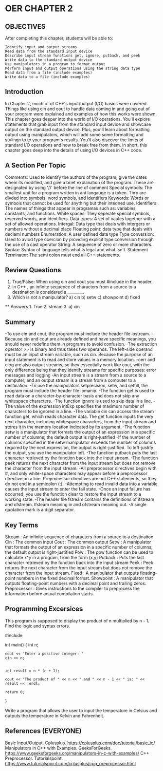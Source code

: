 # OER CHAPTER 2

## OBJECTIVES
After completing this chapter, students will be able to:

    Identify input and output streams
    Read data from the standard input device
    Describe input stream functions get, ignore, putback, and peek
    Write data to the standard output device
    Use manipulators in a program to format output
    Perform input and output operations using the string data type
    Read data from a file (include examples)
    Write data to a file (include examples)

## Introduction
In Chapter 2, much of of C++'s input/output (I/O) basics were covered. Things like using cin and cout 
to handle data coming in and going out of your program were explained and examples of how this works were shown. 
This chapter goes deeper into the world of I/O operations. You'll explore statements that grab input from the standard 
input device and showcase output on the standard output device. Plus, you'll learn about formatting output using manipulators, 
which will add some some formatting and stylingn to to your program's results. You'll also discover the limits of standard 
I/O operations and how to break free from them. In short, this chapter goes deep into the details of using I/O devices in C++ code.

## A Section Per Topic
Comments: Used to identify the authors of the program, give the dates whem its modified, and give a brief explanation of the program. These
are designated by using '//' before the line of comment
Special symbols: The smallest unit for a program written in ant langauge is a token. Thry are divded into symbols, word symbols, and identifiers 
Keywords: Words or symbols that cannot be used for anything but their intedned use. 
Identifiers: The names of things that appear in programas such as: variables, constants, and functions. 
White spaces: They seperate special symbols, reserved words, and identifiers.
Data types: A set of vaules together with a set of allowed operations.
Intergal: Data type that deals with intergers or numbers without a decimal place 
Floating point: data type that deals with deciaml numbers
Enumeration: A user defined data type 
Type conversion: Used to aviod type coercion by providing explicit type conversion through the use of a cast operator 
String: A sequence of zero or more characters.
Syntax: Syntax of language tells what is legal and what isn't. 
Statement Terminator: The semi colon must end all C++ statements. 

## Review Questions 
1. True/False: When using cin and cout you must #include <iostream> in the header.
2. In C++ , an infinite sequence of characters from a source to a destination is considered a ________.
3. Which is not a manipulator?
a) cin
b) setw
c) showpoint
d) fixed

** Answers 1. True 2. stream 3. a) cin

## Summary
-To use cin and cout, the program must include the header file iostream.
-Because cin and cout are already defined and have specific meanings, you should never redefine them in programs to avoid confusion.
-The extraction operator >> is binary and thus takes two operands. The left-side operand must be an input stream variable, such as cin. Because the purpose of an input statement is to read and store values in a memory location.
-cerr and clog are also output streams, so they essentially work like cout, with the only difference being that they identify streams for specific purposes: error messages and logging
-An input stream is a stream from a source to a computer, and an output stream is a stream from a computer to a destination.
-To use the manipulators setprecision, setw, and setfill, the program must include the header file iomanip.
-The function get is used to read data on a character-by-character basis and does not skip any whitespace characters.
-The function ignore is used to skip data in a line.
-The value of the expression intExp specifies the maximum number of characters to be ignored in a line.
-The variable cin can access the stream function get, which reads character data. The get function inputs the very next character, including whitespace characters, from the input stream and stores it in the memory location indicated by its argument.
-The function setw is a manipulator that formats the output of an expression in a specific number of columns; the default output is right-justified
-If the number of columns specified in the setw manipulator exceeds the number of columns required by the next expression, the output is right-justified. To left-justify the output, you use the manipulator left.
-The function putback puts the last character retrieved by the function back into the input stream.
-The function peek returns the next character from the input stream but does not remove the character from the input stream.
-All preprocessor directives begin with #, and only white-space characters may appear before a preprocessor directive on a line. Preprocessor directives are not C++ statements, so they do not end in a semicolon (;).
-Attempting to read invalid data into a variable causes the input stream to enter the fail state.
-Once an input failure has occurred, you use the function clear to restore the input stream to a working state.
-The header file fstream contains the definitions of ifstream and ofstream. Ifsteam meaning in and ofstream meaning out.
-A single quotation mark is a digit separator.

## Key Terms
Stream
        : An infinite sequence of characters from a source to a destination
Cin
        : The common input
Cout
        : The common output
Setw
        : A manipulator that formats the output of an expression in a specific number of columns; the default output is right-justified
Pow
        : The pow function can be used to calculate x^y in a program, from the form (x,y)
Putback
        : Puts the last character retrieved by the function back into the input stream
Peek
        : Peek returns the next character from the input stream but does not remove the character from the input stream.
Fixed
        : A manipulator that outputs floating-point numbers in the fixed decimal format.
Showpoint
        : A manipulator that outputs floating-point numbers with a decimal point and trailing zeros.
Preprocessor
        : Gives instructions to the compiler to preprocess the information before actual compilation starts.

## Programming Excersices

This program is supposed to display the product of n multiplied by n - 1. Find the logic and syntax errors. 

#include <iostream>

int main() {
    int n;


    cout << "Enter a positive integer: "
    cin >> n;

    
    int result = n * (n + 1);  

    cout << "The product of " << n << " and " << n - 1 << " is: " << result << :endl;

    return 0;
}

Write a program that allows the user to input the temperature in Celsius and outputs the temperature in Kelvin and Fahrenheit. 


## References (EVERYONE)
Basic Input/Output. Cplusplus. https://cplusplus.com/doc/tutorial/basic_io/
Manipulators in C++ with Examples. GeeksForGeeks. https://www.geeksforgeeks.org/manipulators-in-c-with-examples/
C++ Preprocessor. Tutorialspoint. https://www.tutorialspoint.com/cplusplus/cpp_preprocessor.html
